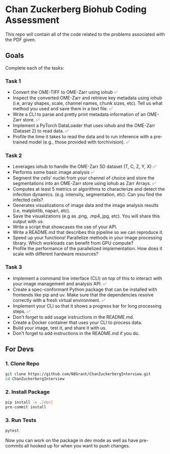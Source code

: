 # Chan Zuckerberg Biohub Coding Assessment
This repo will contain all of the code related to the problems associated with the PDF given.


## Goals
Complete each of the tasks:

### Task 1
- Convert the OME-TIFF to OME-Zarr using iohub ✅
- Inspect the converted OME-Zarr and retrieve key metadata using iohub (i.e, array
shapes, scale, channel names, chunk sizes, etc). Tell us what method you used and
save them in a text file. ✅
- Write a CLI to parse and pretty print metadata information of an OME-Zarr store. ✅
- Implement a PyTorch DataLoader that uses iohub and the OME-Zarr (Dataset 2) to
read data. ✅
- Profile the time it takes to read the data and to run inference with a pre-trained model
(e.g., those provided with torchivision). ✅

### Task 2
- Leverages iohub to handle the OME-Zarr 5D dataset (T, C, Z, Y, X) ✅
- Performs some basic image analysis ✅
- Segment the cells’ nuclei from your channel of choice and store the
segmentations into an OME-Zarr store using iohub as Zarr Arrays. ✅
- Computes at least 5 metrics or algorithms to characterize and detect the infection
dynamics. (e.g. intensity, segmentation, etc). Can you find the infected cells?
- Generates visualizations of image data and the image analysis results (i.e, matplotlib,
napari, etc).
- Save the visualizations (e.g as .png, .mp4,.jpg, etc). You will share this
output with us.
- Write a script that showcases the use of your API.
- Write a README.md that describes this pipeline so we can reproduce it.
- Speed up your functions! Parallelize methods in your image processing library. Which
workloads can benefit from GPU compute?
- Profile the performance of the parallelized implementation. How does it scale with
different hardware resources?

### Task 3
- Implement a command line interface (CLI) on top of this to interact with your image
management and analysis API. ✅
- Create a spec-conformant Python package that can be installed with frontends like pip
and uv. Make sure that the dependencies resolve correctly with a fresh virtual
environment. ✅
- Implement your CLI so that it shows a progress bar for long processing steps. ✅
- Don't forget to add usage instructions in the README.md.
- Create a Docker container that uses your CLI to process data.
- Build your image, test it, and share it with us.
- Don't forget to add instructions in the README.md if you do.


## For Devs

### 1. Clone Repo
```bash
git clone https://github.com/N8Grant/ChanZuckerbergInterview.git
cd ChanZuckerbergInterview
```

### 2. Install Package
```bash
pip install -e .[dev]
pre-commit install
```

### 3. Run Tests
```bash
pytest
```

Now you can work on the package in dev mode as well as have pre-commits all hooked up for when you want to push changes.
